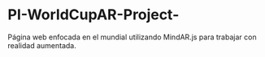 # PI-WorldCupAR-Project-
Página web enfocada en el mundial utilizando MindAR.js para trabajar con realidad aumentada. 
